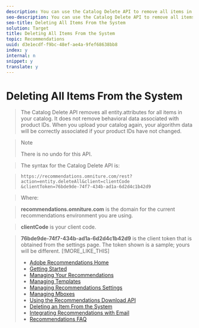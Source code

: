 ```yaml
---
description: You can use the Catalog Delete API to remove all items in your catalog.
seo-description: You can use the Catalog Delete API to remove all items in your catalog.
seo-title: Deleting All Items From the System
solution: Target
title: Deleting All Items From the System
topic: Recommendations
uuid: d3e1ecdf-f9bc-48ef-ae4a-9fef68638bb8
index: y
internal: n
snippet: y
translate: y
---
```


# Deleting All Items From the System


>The Catalog Delete API removes all entity.attributes for all items in your catalog. It does not remove behavioral data associated with product IDs. When you upload your catalog again, your algorithm data will be correctly associated if your product IDs have not changed. 


>>[!NOTE]
>>
>>There is no undo for this API.
>


>The syntax for the Catalog Delete API is: 

>
>```
>https://recommendations.omniture.com/rest?action=entity.deleteAll&client=clientCode 
>&clientToken=76bde9de-74f7-434b-ad1a-6d2d4c1b42d9
>```


>Where: 

>**recommendations.omniture.com** is the domain for the current recommendations environment you are using. 

>**clientCode** is your client code. 

>**76bde9de-74f7-434b-ad1a-6d2d4c1b42d9** is the client token that is obtained from the settings page. The token shown is a sample; yours will be different. 
>[!MORE_LIKE_THIS]
>
>* [ Adobe Recommendations Home ](recs_home.md#topic_74F655D8648E4586BCCFD789E60D13CE)
>* [ Getting Started ](c_gettingstarted_recs.md#concept_CCF04F19782145099178353D37517D9E)
>* [ Managing Your Recommendations ](c_rec_mng_recs.md#concept_8BD886F4E0954B46B8EC0EA4626A00E1)
>* [ Managing Templates ](c_Managing_Templates.md#concept_C3A712A99D47406C855955161DB699A1)
>* [ Managing Recommendations Settings ](c_Managing_Recommendations_Settings.md#concept_70257C38F0A74F3E88B1E7ED278A8DB4)
>* [ Managing Mboxes ](c_Managing_Mboxes.md#concept_B2EE9F6FDDD74A5AAAE6D14C263BCDEB)
>* [ Using the Recommendations Download API ](r_Using_the_Recommendations_Download_API.md#reference_09DA9D1AB3884CEC9144C7BDD07AB30A)
>* [ Deleting an Item From the System ](r_Deleting_an_Item_From_the_System.md#reference_9D644188516045E295DD69065118ED2D)
>* [ Integrating Recommendations with Email ](r_Integrating_Recommendations_with_Email.md#reference_256B16C894864F24AF970E43DC174420)
>* [ Recommendations FAQ ](r_Recommendations_FAQ.md#reference_72906D385558428C8190721E2E437855)
